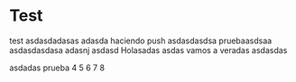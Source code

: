 # Test
test
asdasdadasas
adasda haciendo push
asdasdasdsa
pruebaasdsaa
asdasdasdasa
adasnj
asdasd
Holasadas
asdas vamos a veradas
asdasdas


asdadas
prueba 4
5
6
7
8